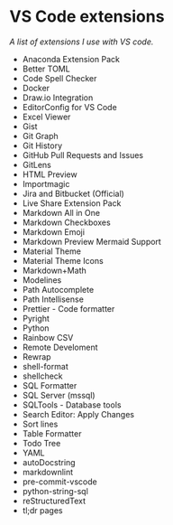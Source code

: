 # VS Code extensions

_A list of extensions I use with VS code._

- Anaconda Extension Pack
- Better TOML
- Code Spell Checker
- Docker
- Draw.io Integration
- EditorConfig for VS Code
- Excel Viewer
- Gist
- Git Graph
- Git History
- GitHub Pull Requests and Issues
- GitLens
- HTML Preview
- Importmagic
- Jira and Bitbucket (Official)
- Live Share Extension Pack
- Markdown All in One
- Markdown Checkboxes
- Markdown Emoji
- Markdown Preview Mermaid Support
- Material Theme
- Material Theme Icons
- Markdown+Math
- Modelines
- Path Autocomplete
- Path Intellisense
- Prettier - Code formatter
- Pyright
- Python
- Rainbow CSV
- Remote Develoment
- Rewrap
- shell-format
- shellcheck
- SQL Formatter
- SQL Server (mssql)
- SQLTools - Database tools
- Search Editor: Apply Changes
- Sort lines
- Table Formatter
- Todo Tree
- YAML
- autoDocstring
- markdownlint
- pre-commit-vscode
- python-string-sql
- reStructuredText
- tl;dr pages
